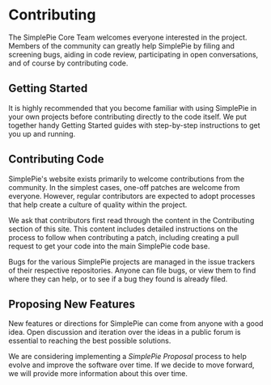 # Contributing

The SimplePie Core Team welcomes everyone interested in the project. Members of the community can greatly help SimplePie by filing and screening bugs, aiding in code review, participating in open conversations, and of course by contributing code.

## Getting Started

It is highly recommended that you become familiar with using SimplePie in your own projects before contributing directly to the code itself. We put together handy Getting Started guides with step-by-step instructions to get you up and running.

## Contributing Code

SimplePie's website exists primarily to welcome contributions from the community. In the simplest cases, one-off patches are welcome from everyone. However, regular contributors are expected to adopt processes that help create a culture of quality within the project.

We ask that contributors first read through the content in the Contributing section of this site. This content includes detailed instructions on the process to follow when contributing a patch, including creating a pull request to get your code into the main SimplePie code base.

Bugs for the various SimplePie projects are managed in the issue trackers of their respective repositories. Anyone can file bugs, or view them to find where they can help, or to see if a bug they found is already filed.

## Proposing New Features

New features or directions for SimplePie can come from anyone with a good idea. Open discussion and iteration over the ideas in a public forum is essential to reaching the best possible solutions.

We are considering implementing a _SimplePie Proposal_ process to help evolve and improve the software over time. If we decide to move forward, we will provide more information about this over time.
